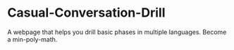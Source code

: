 # Casual-Conversation-Drill
A  webpage that helps you drill basic phases in multiple languages. Become a min-poly-math.

